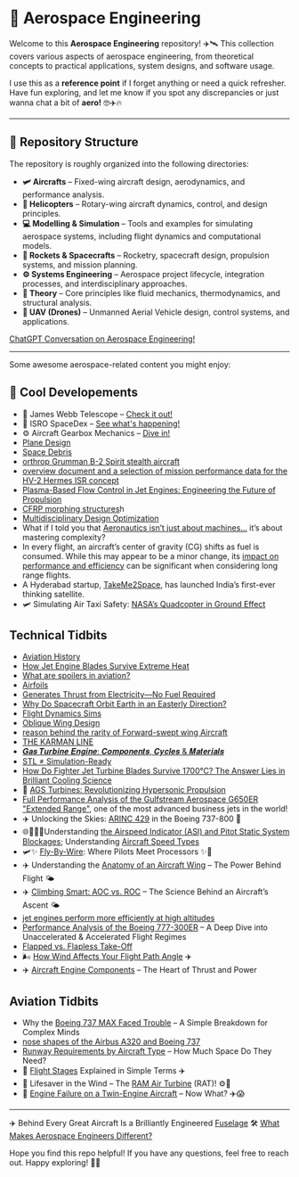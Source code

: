 # 🚀 Aerospace Engineering

Welcome to this **Aerospace Engineering** repository! ✈️🛰️ This collection covers various aspects of aerospace engineering, from theoretical concepts to practical applications, system designs, and software usage. 

I use this as a **reference point** if I forget anything or need a quick refresher. Have fun exploring, and let me know if you spot any discrepancies or just wanna chat a bit of **aero!** 🤓✈️🔥

---

## 📂 Repository Structure

The repository is roughly organized into the following directories:

- **🛩️ Aircrafts** – Fixed-wing aircraft design, aerodynamics, and performance analysis.  
- **🚁 Helicopters** – Rotary-wing aircraft dynamics, control, and design principles.  
- **💻 Modelling & Simulation** – Tools and examples for simulating aerospace systems, including flight dynamics and computational models.  
- **🚀 Rockets & Spacecrafts** – Rocketry, spacecraft design, propulsion systems, and mission planning.  
- **⚙️ Systems Engineering** – Aerospace project lifecycle, integration processes, and interdisciplinary approaches.  
- **📖 Theory** – Core principles like fluid mechanics, thermodynamics, and structural analysis.  
- **🤖 UAV (Drones)** – Unmanned Aerial Vehicle design, control systems, and applications.  

[ChatGPT Conversation on Aerospace Engineering!]( https://chatgpt.com/share/679e2b64-f07c-8006-a5e5-cfe334bfab97)

---

Some awesome aerospace-related content you might enjoy: 

## 🌟 Cool Developements  
 
- 🔭 James Webb Telescope – [Check it out!](https://www.linkedin.com/posts/philipp-kozin_spaceexploration-jameswebb-telescope-activity-7277963743295111168-ypnK?utm_source=share&utm_medium=member_android)
- 🚀 ISRO SpaceDex – [See what's happening!](https://www.linkedin.com/posts/karthikeyannaren_pslv-isro-spadex-activity-7278054140776169472-YAYE?utm_source=share&utm_medium=member_desktop)
- ⚙️ Aircraft Gearbox Mechanics – [Dive in!](https://www.linkedin.com/feed/update/urn:li:activity:7280455466239864832?utm_source=share&utm_medium=member_android)
- [Plane Design](https://www.linkedin.com/posts/alessandro-rodolfo-de-paula-4420941_what-is-the-most-efficient-plane-design-activity-7291600764840341505-woYh/?utm_source=share&utm_medium=member_android)
- [Space Debris](https://www.linkedin.com/posts/jatgfregnani_aerospaceengineering-flightregimes-velocityaltitudediagram-activity-7316359416130240512-5-_c/?utm_source=share&utm_medium=member_android&rcm=ACoAAD-ruCgBJnujmeLzmj1X4DpLLTuxktERedQ)
- [orthrop Grumman B-2 Spirit stealth aircraft](https://www.linkedin.com/posts/dr-ahmad-sabirin-arshad-514504189_stealthtechnology-biomimicryinaviation-b2spirit-activity-7325028979206184960-YPZa?utm_source=share&utm_medium=member_android&rcm=ACoAAD-ruCgBJnujmeLzmj1X4DpLLTuxktERedQ)
- [overview document and a selection of mission performance data for the HV-2 Hermes ISR concept](https://www.linkedin.com/posts/sina-golshany_hypersonics-isr-digitalengineering-activity-7328026265423171584-m_e5/?utm_source=share&utm_medium=member_android&rcm=ACoAAD-ruCgBJnujmeLzmj1X4DpLLTuxktERedQ)
- [Plasma-Based Flow Control in Jet Engines: Engineering the Future of Propulsion](https://www.linkedin.com/posts/honey-yadav-608420261_mechanicalaerospaceengineering-aerospaceengineering-activity-7330925290325454848-aNAo/?utm_source=share&utm_medium=member_android&rcm=ACoAAD-ruCgBJnujmeLzmj1X4DpLLTuxktERedQ)
- [CFRP morphing structures](https://www.linkedin.com/posts/biserat-birhanu-b9078230b_aircrafttechnician-aviationmaintenance-morphingaerofoil-activity-7330146002118561792-gvV1/?utm_source=share&utm_medium=member_android&rcm=ACoAAD-ruCgBJnujmeLzmj1X4DpLLTuxktERedQ)h
- [Multidisciplinary Design Optimization](https://www.linkedin.com/posts/jatgfregnani_mdo-aircraftdesign-systemsengineering-activity-7331600790979088385-Z7EB/?utm_source=share&utm_medium=member_android&rcm=ACoAAD-ruCgBJnujmeLzmj1X4DpLLTuxktERedQ)
-  What if I told you that [Aeronautics isn’t just about machines…](https://www.linkedin.com/posts/sara-boukhira_systemthinking-aeronauticsindepth-engineeringelegance-activity-7333195505339924482-7yj0/?utm_source=share&utm_medium=member_android&rcm=ACoAAD-ruCgBJnujmeLzmj1X4DpLLTuxktERedQ) it’s about mastering complexity?
- In every flight, an aircraft’s center of gravity (CG) shifts as fuel is consumed. While this may appear to be a minor change, its [impact on performance and efficiency](https://www.linkedin.com/posts/jatgfregnani_flightefficiency-aircraftperformance-sustainableaviation-activity-7337436494934032385-Rgy0/?utm_source=share&utm_medium=member_android&rcm=ACoAAD-ruCgBJnujmeLzmj1X4DpLLTuxktERedQ) can be significant when considering long range flights.
- A Hyderabad startup, [TakeMe2Space](https://www.linkedin.com/posts/prateeksaxena123_isro-techinnovation-india-activity-7338074956318027776-ANdh/?utm_source=social_share_send&utm_medium=android_app&rcm=ACoAAD-ruCgBJnujmeLzmj1X4DpLLTuxktERedQ&utm_campaign=whatsapp), has launched India’s first-ever thinking satellite.
- 🛩️ Simulating Air Taxi Safety: [NASA’s Quadcopter in Ground Effect](https://www.linkedin.com/posts/jousefmurad_cfd-simulation-vtol-activity-7339286150794149892-LdSb/?utm_source=share&utm_medium=member_android&rcm=ACoAAD-ruCgBJnujmeLzmj1X4DpLLTuxktERedQ)
    
## Technical Tidbits 

- [Aviation History](https://www.linkedin.com/posts/tewodros-solomon-a989978a_aviationhistory-flightevolution-aerospaceinnovation-activity-7295301381584809986-04pH?utm_source=share&utm_medium=member_android&rcm=ACoAAD-ruCgBJnujmeLzmj1X4DpLLTuxktERedQ)
- [How Jet Engine Blades Survive Extreme Heat](https://www.linkedin.com/posts/alessandro-rodolfo-de-paula-4420941_how-jet-engine-blades-survive-extreme-heat-activity-7297402481649631232-PQIc/?utm_source=share&utm_medium=member_android&rcm=ACoAAD-ruCgBJnujmeLzmj1X4DpLLTuxktERedQ)
- [What are spoilers in aviation?](https://www.linkedin.com/posts/anshul-rakheja-526210165_aviation-activity-7327736274885246978-chvF/?utm_source=share&utm_medium=member_android&rcm=ACoAAD-ruCgBJnujmeLzmj1X4DpLLTuxktERedQ)
- [Airfoils](https://www.linkedin.com/posts/girish-kumar-ramaiah-85507257_airfoils-an-airfoil-is-a-surface-such-as-activity-7305839762022481920-KqLK/?utm_source=share&utm_medium=member_android&rcm=ACoAAD-ruCgBJnujmeLzmj1X4DpLLTuxktERedQ)
- [Generates Thrust from Electricity—No Fuel Required](https://www.linkedin.com/posts/waseem-rehmancpengcmrppmp_technewswithwaseem-techweeklyupdate-incrediblehumans-activity-7325183754681905152-qEPQ/?utm_source=share&utm_medium=member_android&rcm=ACoAAD-ruCgBJnujmeLzmj1X4DpLLTuxktERedQ)
- [Why Do Spacecraft Orbit Earth in an Easterly Direction?](https://www.linkedin.com/posts/victortag4_why-do-spacecraft-orbit-earth-in-an-easterly-activity-7327828610990358529-OiSH/?utm_source=share&utm_medium=member_android&rcm=ACoAAD-ruCgBJnujmeLzmj1X4DpLLTuxktERedQ)
- [Flight Dynamics Sims](https://www.linkedin.com/posts/umutbucak_aerospaceengineering-flightdynamics-controlsystems-activity-7293526376026923008-6pGs/?utm_source=share&utm_medium=member_android)
- [Oblique Wing Design](https://www.linkedin.com/posts/alessandro-rodolfo-de-paula-4420941_oblique-wing-design-is-a-promising-innovation-activity-7297739978392952834-HyGS/?utm_source=share&utm_medium=member_android&rcm=ACoAAD-ruCgBJnujmeLzmj1X4DpLLTuxktERedQ)
- [reason behind the rarity of Forward-swept wing Aircraft](https://www.linkedin.com/posts/ajith-j-33a241238_forwardsweptwing-grummanx29-aerodynamics-activity-7326759456258560000-dv2q/?utm_source=share&utm_medium=member_android&rcm=ACoAAD-ruCgBJnujmeLzmj1X4DpLLTuxktERedQ)
- [THE KARMAN LINE](https://www.linkedin.com/posts/sam-eba-82a236112_the-karman-line-in-the-early-20th-century-activity-7328865067423158272-0Q4P/?utm_source=share&utm_medium=member_android&rcm=ACoAAD-ruCgBJnujmeLzmj1X4DpLLTuxktERedQ)
- [𝑮𝒂𝒔 𝑻𝒖𝒓𝒃𝒊𝒏𝒆 𝑬𝒏𝒈𝒊𝒏𝒆: 𝑪𝒐𝒎𝒑𝒐𝒏𝒆𝒏𝒕𝒔, 𝑪𝒚𝒄𝒍𝒆𝒔 & 𝑴𝒂𝒕𝒆𝒓𝒊𝒂𝒍𝒔](https://www.linkedin.com/posts/sattyam-maurya_jetengine-gasturbine-aerospaceengineering-activity-7329424951373991936-_BUM/?utm_source=share&utm_medium=member_android&rcm=ACoAAD-ruCgBJnujmeLzmj1X4DpLLTuxktERedQ)
- [STL ≠ Simulation-Ready](https://www.linkedin.com/posts/damjangnjidic_fea-cfd-cad-activity-7331261295393923072-UdFx/?utm_source=share&utm_medium=member_android&rcm=ACoAAD-ruCgBJnujmeLzmj1X4DpLLTuxktERedQ)
- [How Do Fighter Jet Turbine Blades Survive 1700°C? The Answer Lies in Brilliant Cooling Science](https://www.linkedin.com/posts/honey-yadav-608420261_jet-turbine-blades-activity-7330559300848799745-ve7C/?utm_source=share&utm_medium=member_android&rcm=ACoAAD-ruCgBJnujmeLzmj1X4DpLLTuxktERedQ)
- 🚀 [AGS Turbines: Revolutionizing Hypersonic Propulsion](https://www.linkedin.com/posts/honey-yadav-608420261_mechanicalengineering-hypersonics-jetengines-activity-7334184862259494912-A0dn/?utm_source=share&utm_medium=member_android&rcm=ACoAAD-ruCgBJnujmeLzmj1X4DpLLTuxktERedQ)
- [Full Performance Analysis of the Gulfstream Aerospace G650ER "Extended Range"](https://www.linkedin.com/posts/adham-shelbaya-22ab53264_full-performance-analysis-of-the-gulfstream-activity-7332839216743190528-gpLL/?utm_source=share&utm_medium=member_android&rcm=ACoAAD-ruCgBJnujmeLzmj1X4DpLLTuxktERedQ), one of the most advanced business jets in the world!
- ✈️ Unlocking the Skies: [ARINC 429](https://www.linkedin.com/posts/omar-yasser-91580a135_avionics-boeing737-arinc429-activity-7334280792338001921-2CXp/?utm_source=share&utm_medium=member_android&rcm=ACoAAD-ruCgBJnujmeLzmj1X4DpLLTuxktERedQ) in the Boeing 737-800 🛫
- 🌐🚀🧬🔧Understanding [the Airspeed Indicator (ASI) and Pitot Static System Blockages](https://www.linkedin.com/posts/waseem-rehmancpengcmrppmp_techandsciencenewswithwaseem-engineeringcatchup-activity-7333520995946840067-LNzu/?utm_source=share&utm_medium=member_android&rcm=ACoAAD-ruCgBJnujmeLzmj1X4DpLLTuxktERedQ); Understanding [Aircraft Speed Types](https://www.linkedin.com/posts/onur-aytekin-363913291_aircraftairspeed-ias-cas-activity-7336820199796441088-cjts/?utm_source=share&utm_medium=member_android&rcm=ACoAAD-ruCgBJnujmeLzmj1X4DpLLTuxktERedQ)
- 🛩️✨ [Fly-By-Wire](https://www.linkedin.com/posts/dr-ravi-kumar-98160428_fbw-fbw-aerospaceengineering-activity-7336680314783637504-nZBX/?utm_source=share&utm_medium=member_android&rcm=ACoAAD-ruCgBJnujmeLzmj1X4DpLLTuxktERedQ): Where Pilots Meet Processors ✨🧠
- ✈️ Understanding the [Anatomy of an Aircraft Wing](https://www.linkedin.com/posts/sauud-anwar-959b88360_aviation-aircraftengineering-aerospace-activity-7339166182517755904-BaIP/?utm_source=share&utm_medium=member_android&rcm=ACoAAD-ruCgBJnujmeLzmj1X4DpLLTuxktERedQ) – The Power Behind Flight 🌤️
- ✈️ [Climbing Smart: AOC vs. ROC](https://www.linkedin.com/posts/dr-ravi-kumar-98160428_aviationscience-flightperformance-aoc-activity-7337680781525299200-NJfs/?utm_source=share&utm_medium=member_android&rcm=ACoAAD-ruCgBJnujmeLzmj1X4DpLLTuxktERedQ) – The Science Behind an Aircraft’s Ascent 🌤
- [jet engines perform more efficiently at high altitudes](https://www.linkedin.com/posts/jatgfregnani_jet-engines-efficiency-activity-7337763687656521730-jtK8/?utm_source=share&utm_medium=member_android&rcm=ACoAAD-ruCgBJnujmeLzmj1X4DpLLTuxktERedQ)
- [Performance Analysis of the Boeing 777-300ER](https://www.linkedin.com/posts/asad-ahsan-716durr_boeing-777-300er-project-report-activity-7338777084753776640-LCRm/?utm_source=share&utm_medium=member_android&rcm=ACoAAD-ruCgBJnujmeLzmj1X4DpLLTuxktERedQ) – A Deep Dive into Unaccelerated & Accelerated Flight Regimes
- [Flapped vs. Flapless Take-Off](https://www.linkedin.com/posts/itzmemsd_takeoffperformance-flapsornoflaps-pilottraining-activity-7341545519631974401-njkb/?utm_source=share&utm_medium=member_android&rcm=ACoAAD-ruCgBJnujmeLzmj1X4DpLLTuxktERedQ)
- 🌬️ [How Wind Affects Your Flight Path Angle](https://www.linkedin.com/posts/itzmemsd_learntofly-atpltheoryexam-easa-activity-7343326905514790914-H51t/?utm_source=share&utm_medium=member_android&rcm=ACoAAD-ruCgBJnujmeLzmj1X4DpLLTuxktERedQ) ✈️
- ✈️ [Aircraft Engine Components](https://www.linkedin.com/posts/jorge-sebastiao-12a3a8288_aircraftengine-jetengineparts-aviationtechnology-activity-7342127799614242816-m2nI/?utm_source=share&utm_medium=member_android&rcm=ACoAAD-ruCgBJnujmeLzmj1X4DpLLTuxktERedQ) – The Heart of Thrust and Power
    
## Aviation Tidbits
- Why the [Boeing 737 MAX Faced Trouble](https://www.linkedin.com/posts/dr-ravi-kumar-98160428_boeing737max-engineeringethics-systemdesign-activity-7337372230227529728-0PIc/?utm_source=share&utm_medium=member_android&rcm=ACoAAD-ruCgBJnujmeLzmj1X4DpLLTuxktERedQ) – A Simple Breakdown for Complex Minds
- [nose shapes of the Airbus A320 and Boeing 737](https://www.linkedin.com/posts/benjaminkim100_the-nose-shapes-of-the-airbus-a320-and-boeing-activity-7338986069708685312-GjRh/?utm_source=share&utm_medium=member_android&rcm=ACoAAD-ruCgBJnujmeLzmj1X4DpLLTuxktERedQ)
- [Runway Requirements by Aircraft Type](https://www.linkedin.com/posts/khubaib05_runway-requirements-by-aircraft-type-activity-7341308738215038976-wPHa/?utm_source=share&utm_medium=member_android&rcm=ACoAAD-ruCgBJnujmeLzmj1X4DpLLTuxktERedQ) – How Much Space Do They Need?
- 🛫 [Flight Stages](https://www.linkedin.com/posts/khubaib05_flight-stages-explained-in-simple-terms-activity-7340219628905762816-gQnn/?utm_source=share&utm_medium=member_android&rcm=ACoAAD-ruCgBJnujmeLzmj1X4DpLLTuxktERedQ) Explained in Simple Terms ✈️
- 💨 Lifesaver in the Wind – The [RAM Air Turbine](https://www.linkedin.com/posts/khubaib05_lifesaver-in-the-wind-the-ram-air-turbine-activity-7342171942340149248-51pP/?utm_source=share&utm_medium=member_android&rcm=ACoAAD-ruCgBJnujmeLzmj1X4DpLLTuxktERedQ) (RAT)! ⚙️🔋
- 🚨 [Engine Failure on a Twin-Engine Aircraft](https://www.linkedin.com/posts/dr-ravi-kumar-98160428_aviationsafety-pilottraining-aerospace-activity-7346050356755251200-nWBt/?utm_source=share&utm_medium=member_android&rcm=ACoAAD-ruCgBJnujmeLzmj1X4DpLLTuxktERedQ) – Now What? ✈️😱
---
  
✈️ Behind Every Great Aircraft Is a Brilliantly Engineered [Fuselage](https://www.linkedin.com/posts/krishnagupta-1999_aircraftdesign-aerospaceengineering-fuselage-activity-7331231108283420673-sBNp/?utm_source=share&utm_medium=member_android&rcm=ACoAAD-ruCgBJnujmeLzmj1X4DpLLTuxktERedQ) 🛠️
[What Makes Aerospace Engineers Different?](https://www.linkedin.com/posts/vikash-kumar-srivastav-100868328_aerospaceengineering-gateaerospace-engineeringmindset-activity-7330900572771934210-Wm5_/?utm_source=share&utm_medium=member_android&rcm=ACoAAD-ruCgBJnujmeLzmj1X4DpLLTuxktERedQ)

Hope you find this repo helpful! If you have any questions, feel free to reach out. Happy exploring! 🚀✨

